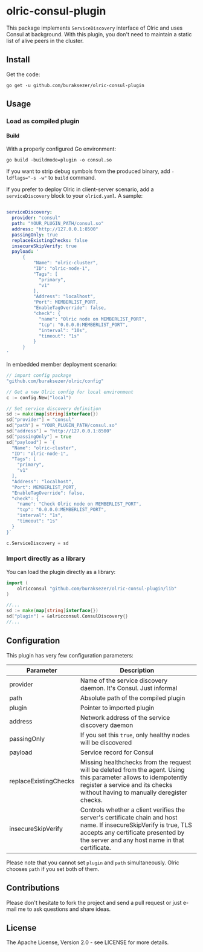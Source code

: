 # olric-consul-plugin

This package implements `ServiceDiscovery` interface of Olric and uses Consul at background. With this plugin, you don't need
to maintain a static list of alive peers in the cluster. 

## Install

Get the code:

```
go get -u github.com/buraksezer/olric-consul-plugin
```

## Usage

### Load as compiled plugin

#### Build

With a properly configured Go environment:

```
go build -buildmode=plugin -o consul.so 
```

If you want to strip debug symbols from the produced binary, add `-ldflags="-s -w"` to `build` command.


If you prefer to deploy Olric in client-server scenario, add a `serviceDiscovery` block to your `olricd.yaml`. A sample:

```yaml

serviceDiscovery:
  provider: "consul"
  path: "YOUR_PLUGIN_PATH/consul.so"
  address: "http://127.0.0.1:8500"
  passingOnly: true
  replaceExistingChecks: false
  insecureSkipVerify: true
  payload: '
      {
          "Name": "olric-cluster",
          "ID": "olric-node-1",
          "Tags": [
            "primary",
            "v1"
          ],
          "Address": "localhost",
          "Port": MEMBERLIST_PORT,
          "EnableTagOverride": false,
          "check": {
            "name": "Olric node on MEMBERLIST_PORT",
            "tcp": "0.0.0.0:MEMBERLIST_PORT",
            "interval": "10s",
            "timeout": "1s"
          }
      }
'
```

In embedded member deployment scenario:

```go
// import config package
"github.com/buraksezer/olric/config"

// Get a new Olric config for local environment
c := config.New("local")

// Set service discovery definition
sd := make(map[string]interface{})
sd["provider"] = "consul"
sd["path"] = "YOUR_PLUGIN_PATH/consul.so"
sd["address"] = "http://127.0.0.1:8500"
sd["passingOnly"] = true
sd["payload"] = `{
  "Name": "olric-cluster",
  "ID": "olric-node-1",
  "Tags": [
    "primary",
    "v1"
  ],
  "Address": "localhost",
  "Port": MEMBERLIST_PORT,
  "EnableTagOverride": false,
  "check": {
    "name": "Check Olric node on MEMBERLIST_PORT",
    "tcp": "0.0.0.0:MEMBERLIST_PORT",
    "interval": "1s",
    "timeout": "1s"
  }
}`

c.ServiceDiscovery = sd
```

### Import directly as a library

You can load the plugin directly as a library:

```go
import (
    olricconsul "github.com/buraksezer/olric-consul-plugin/lib"
)

//...
sd := make(map[string]interface{})
sd["plugin"] = &olricconsul.ConsulDiscovery{}
//...
```

## Configuration

This plugin has very few configuration parameters: 

| Parameter | Description |
| --------- | ----------- |
| provider    | Name of the service discovery daemon. It's Consul. Just informal |
| path        | Absolute path of the compiled plugin |
| plugin      | Pointer to imported plugin |  
| address     | Network address of the service discovery daemon |
| passingOnly | If you set this `true`, only healthy nodes will be discovered |
| payload     | Service record for Consul |
| replaceExistingChecks| Missing healthchecks from the request will be deleted from the agent. Using this parameter allows to idempotently register a service and its checks without having to manually deregister checks.|
| insecureSkipVerify| Controls whether a client verifies the server's certificate chain and host name. If insecureSkipVerify is true, TLS accepts any certificate presented by the server and any host name in that certificate. |

Please note that you cannot set `plugin` and `path` simultaneously. Olric chooses `path` if you set both of them.  

## Contributions

Please don't hesitate to fork the project and send a pull request or just e-mail me to ask questions and share ideas.

## License

The Apache License, Version 2.0 - see LICENSE for more details.
